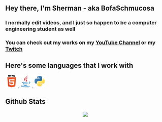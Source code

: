 [YouTube Channel]: https://www.youtube.com/channel/UCmxgAR5bhzAeLIhdPkUsVBA
[Twitch]: https://www.twitch.tv/bofamucosa
## Hey there, I'm Sherman - aka BofaSchmucosa

### I normally edit videos, and I just so happen to be a computer engineering student as well
### You can check out my works on my [YouTube Channel] or my [Twitch]

## Here's some languages that I work with
<p align="left"> <a href="https://www.w3.org/html/" target="_blank" rel="noreferrer"> <img src="https://raw.githubusercontent.com/devicons/devicon/master/icons/html5/html5-original-wordmark.svg" alt="html5" width="40" height="40"/> </a> <a href="https://www.java.com" target="_blank" rel="noreferrer"> <img src="https://raw.githubusercontent.com/devicons/devicon/master/icons/java/java-original.svg" alt="java" width="40" height="40"/> </a> <a href="https://www.python.org" target="_blank" rel="noreferrer"> <img src="https://raw.githubusercontent.com/devicons/devicon/master/icons/python/python-original.svg" alt="python" width="40" height="40"/> </a> </p>

## Github Stats  
<div align="center"><img src="https://github-readme-stats.vercel.app/api?username=BofaSchmucosa&theme=radical&show_icons=true&count_private=true&hide_border=true" align="center" /></div>  

<br/>  
